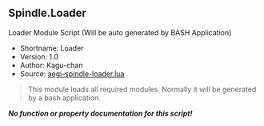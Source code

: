 Spindle.Loader
--------------
Loader Module Script (Will be auto generated by BASH Application)

* Shortname: Loader
* Version: 1.0
* Author: Kagu-chan
* Source: [aegi-spindle-loader.lua](https://github.com/Kagurame/AegiSpindle/tree/dev/src/aegi-spindle-loader.lua)

> This module loads all required modules. Normally it will be generated by a bash application.

***No function or property documentation for this script!***
